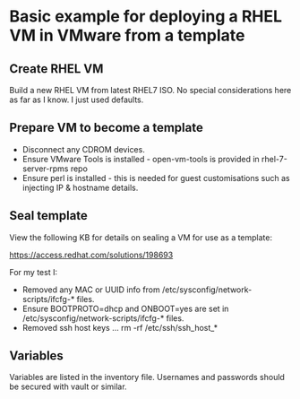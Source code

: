 Basic example for deploying a RHEL VM in VMware from a template
=========

Create RHEL VM
------------

Build a new RHEL VM from latest RHEL7 ISO. No special considerations here as far as I know. I just used defaults.

Prepare VM to become a template
------------

* Disconnect any CDROM devices.
* Ensure VMware Tools is installed - open-vm-tools is provided in rhel-7-server-rpms repo
* Ensure perl is installed - this is needed for guest customisations such as injecting IP & hostname details.

Seal template
------------

View the following KB for details on sealing a VM for use as a template:

https://access.redhat.com/solutions/198693

For my test I:

* Removed any MAC or UUID info from /etc/sysconfig/network-scripts/ifcfg-* files.
* Ensure BOOTPROTO=dhcp and ONBOOT=yes are set in /etc/sysconfig/network-scripts/ifcfg-* files.
* Removed ssh host keys ... rm -rf /etc/ssh/ssh_host_*

Variables
------------

Variables are listed in the inventory file. Usernames and passwords should be secured with vault or similar.

